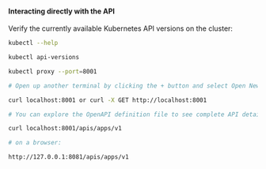 #### Interacting directly with the API

Verify the currently available Kubernetes API versions on the cluster:

``````sh
kubectl --help

kubectl api-versions

kubectl proxy --port=8001

# Open up another terminal by clicking the + button and select Open New Terminal.

curl localhost:8001 or curl -X GET http://localhost:8001

# You can explore the OpenAPI definition file to see complete API details

curl localhost:8001/apis/apps/v1

# on a browser:

http://127.0.0.1:8081/apis/apps/v1

``````
